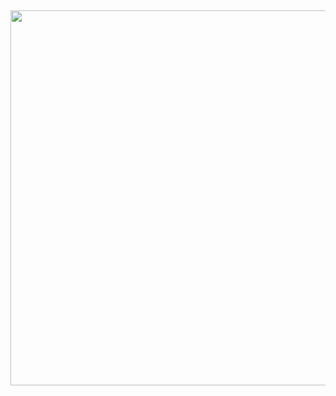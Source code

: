 ## 
<p align="center">
  <img width="7000" height="600" src="https://github.com/user-attachments/assets/40efe8ca-4f40-471b-bd9d-909cd6268499">
</p>
